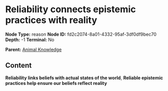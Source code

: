 # Reliability connects epistemic practices with reality

**Node Type:** reason
**Node ID:** fd2c2074-8a01-4332-95af-3df0df9bec70
**Depth:** -1
**Terminal:** No

**Parent:** [Animal Knowledge](animal-knowledge.md)

## Content

**Reliability links beliefs with actual states of the world**, **Reliable epistemic practices help ensure our beliefs reflect reality**
